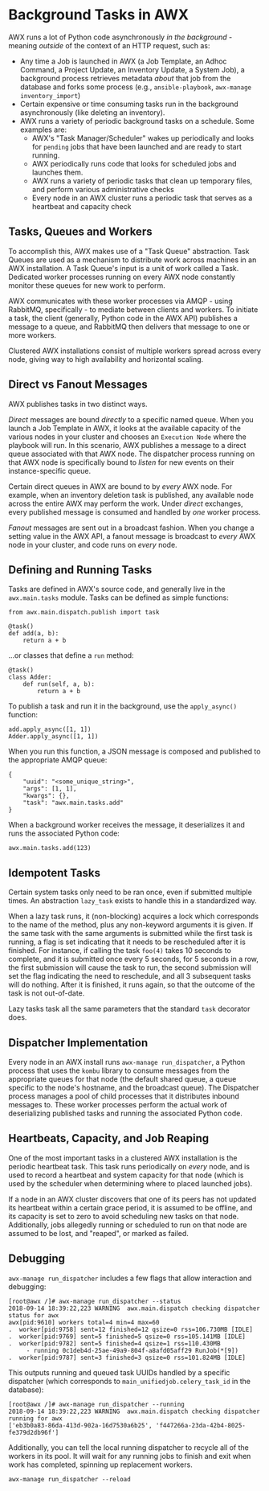 Background Tasks in AWX
=======================

AWX runs a lot of Python code asynchronously _in the background_ - meaning
_outside_ of the context of an HTTP request, such as:

* Any time a Job is launched in AWX (a Job Template, an Adhoc Command, a Project
  Update, an Inventory Update, a System Job), a background process retrieves
  metadata _about_ that job from the database and forks some process (e.g.,
  `ansible-playbook`, `awx-manage inventory_import`) 
* Certain expensive or time consuming tasks run in the background
  asynchronously (like deleting an inventory).
* AWX runs a variety of periodic background tasks on a schedule.  Some examples
  are:
    - AWX's "Task Manager/Scheduler" wakes up periodically and looks for
      `pending` jobs that have been launched and are ready to start running.
    - AWX periodically runs code that looks for scheduled jobs and launches
      them.
    - AWX runs a variety of periodic tasks that clean up temporary files, and
      perform various administrative checks
    - Every node in an AWX cluster runs a periodic task that serves as
      a heartbeat and capacity check

Tasks, Queues and Workers
----------------

To accomplish this, AWX makes use of a "Task Queue" abstraction.  Task Queues
are used as a mechanism to distribute work across machines in an AWX
installation.  A Task Queue's input is a unit of work called a Task. Dedicated
worker processes running on every AWX node constantly monitor these queues for
new work to perform.

AWX communicates with these worker processes via AMQP - using RabbitMQ,
specifically - to mediate between clients and workers. To initiate a task, the
client (generally, Python code in the AWX API) publishes a message to a queue,
and RabbitMQ then delivers that message to one or more workers.

Clustered AWX installations consist of multiple workers spread across every
node, giving way to high availability and horizontal scaling.

Direct vs Fanout Messages
-------------------------

AWX publishes tasks in two distinct ways.

*Direct* messages are bound _directly_ to a specific named queue.  When you launch
a Job Template in AWX, it looks at the available capacity of the various nodes
in your cluster and chooses an `Execution Node` where the playbook will run.
In this scenario, AWX publishes a message to a direct queue associated with
that AWX node.  The dispatcher process running on that AWX node is specifically
bound to _listen_ for new events on their instance-specific queue.

Certain direct queues in AWX are bound to by _every_ AWX node.  For example,
when an inventory deletion task is published, any available node across the
entire AWX may perform the work.  Under _direct_ exchanges, every published
message is consumed and handled by *one* worker process.

*Fanout* messages are sent out in a broadcast fashion.  When you change
a setting value in the AWX API, a fanout message is broadcast to _every_ AWX
node in your cluster, and code runs on _every_ node.

Defining and Running Tasks
--------------------------
Tasks are defined in AWX's source code, and generally live in the
`awx.main.tasks` module.  Tasks can be defined as simple functions:

    from awx.main.dispatch.publish import task

    @task()
    def add(a, b):
        return a + b

...or classes that define a `run` method:

    @task()
    class Adder:
        def run(self, a, b):
            return a + b

To publish a task and run it in the background, use the `apply_async()`
function:

    add.apply_async([1, 1])
    Adder.apply_async([1, 1])

When you run this function, a JSON message is composed and published to the
appropriate AMQP queue:

    {
        "uuid": "<some_unique_string>",
        "args": [1, 1],
        "kwargs": {},
        "task": "awx.main.tasks.add"
    }

When a background worker receives the message, it deserializes it and runs the
associated Python code:

    awx.main.tasks.add(123)

Idempotent Tasks
----------------

Certain system tasks only need to be ran once, even if submitted multiple
times. An abstraction `lazy_task` exists to handle this in a standardized
way.

When a lazy task runs, it (non-blocking) acquires a lock which corresponds
to the name of the method, plus any non-keyword arguments it is given.
If the same task with the same arguments is submitted while the first task
is running, a flag is set indicating that it needs to be rescheduled after
it is finished. For instance, if calling the task `foo(4)` takes 10 seconds
to complete, and it is submitted once every 5 seconds, for 5 seconds in a row,
the first submission will cause the task to run, the second submission
will set the flag indicating the need to reschedule, and all 3 subsequent
tasks will do nothing. After it is finished, it runs again, so that the
outcome of the task is not out-of-date.

Lazy tasks task all the same parameters that the standard `task` decorator does.

Dispatcher Implementation
-------------------------
Every node in an AWX install runs `awx-manage run_dispatcher`, a Python process
that uses the `kombu` library to consume messages from the appropriate queues
for that node (the default shared queue, a queue specific to the node's
hostname, and the broadcast queue).  The Dispatcher process manages a pool of
child processes that it distributes inbound messages to.  These worker
processes perform the actual work of deserializing published tasks and running
the associated Python code.

Heartbeats, Capacity, and Job Reaping
------------------------------------
One of the most important tasks in a clustered AWX installation is the periodic
heartbeat task.  This task runs periodically on _every_ node, and is used to
record a heartbeat and system capacity for that node (which is used by the
scheduler when determining where to placed launched jobs).

If a node in an AWX cluster discovers that one of its peers has not updated its
heartbeat within a certain grace period, it is assumed to be offline, and its
capacity is set to zero to avoid scheduling new tasks on that node.
Additionally, jobs allegedly running or scheduled to run on that node are
assumed to be lost, and "reaped", or marked as failed.

Debugging
---------
`awx-manage run_dispatcher` includes a few flags that allow interaction and
debugging:

```
[root@awx /]# awx-manage run_dispatcher --status
2018-09-14 18:39:22,223 WARNING  awx.main.dispatch checking dispatcher status for awx
awx[pid:9610] workers total=4 min=4 max=60
.  worker[pid:9758] sent=12 finished=12 qsize=0 rss=106.730MB [IDLE]
.  worker[pid:9769] sent=5 finished=5 qsize=0 rss=105.141MB [IDLE]
.  worker[pid:9782] sent=5 finished=4 qsize=1 rss=110.430MB
     - running 0c1deb4d-25ae-49a9-804f-a8afd05aff29 RunJob(*[9])
.  worker[pid:9787] sent=3 finished=3 qsize=0 rss=101.824MB [IDLE]
```

This outputs running and queued task UUIDs handled by a specific dispatcher
(which corresponds to `main_unifiedjob.celery_task_id` in the database):

```
[root@awx /]# awx-manage run_dispatcher --running
2018-09-14 18:39:22,223 WARNING  awx.main.dispatch checking dispatcher running for awx
['eb3b0a83-86da-413d-902a-16d7530a6b25', 'f447266a-23da-42b4-8025-fe379d2db96f']
```

Additionally, you can tell the local running dispatcher to recycle all of the
workers in its pool.  It will wait for any running jobs to finish and exit when
work has completed, spinning up replacement workers.

```
awx-manage run_dispatcher --reload
```
